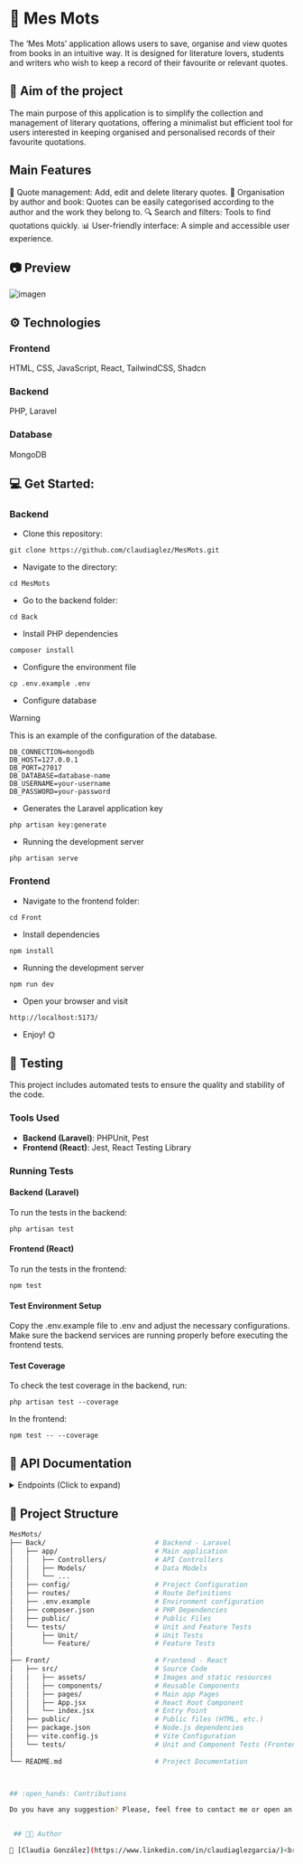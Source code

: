 # :open_book: Mes Mots <br>

The ‘Mes Mots’ application allows users to save, organise and view quotes from books in an intuitive way. It is designed for literature lovers, students and writers who wish to keep a record of their favourite or relevant quotes.

## 🎯 Aim of the project

The main purpose of this application is to simplify the collection and management of literary quotations, offering a minimalist but efficient tool for users interested in keeping organised and personalised records of their favourite quotations.

## Main Features 

📝 Quote management: Add, edit and delete literary quotes.
📂 Organisation by author and book: Quotes can be easily categorised according to the author and the work they belong to.
🔍 Search and filters: Tools to find quotations quickly.
📊 User-friendly interface: A simple and accessible user experience.


## :camera: Preview
![imagen](public/assets/img/MesMotsCapture.png)


## ⚙️ Technologies

### Frontend 

HTML, CSS, JavaScript, React, TailwindCSS, Shadcn
<br>

### Backend

PHP, Laravel
<br>

### Database

MongoDB
<br>


## :computer: Get Started:

### Backend 

* Clone this repository:
```
git clone https://github.com/claudiaglez/MesMots.git
```

* Navigate to the directory:
```
cd MesMots
```

* Go to the backend folder:
```
cd Back
```

* Install PHP dependencies
```
composer install
```

* Configure the environment file
```
cp .env.example .env
```
* Configure database
> [!WARNING]
> This is an example of the configuration of the database.
```
DB_CONNECTION=mongodb
DB_HOST=127.0.0.1
DB_PORT=27017
DB_DATABASE=database-name
DB_USERNAME=your-username
DB_PASSWORD=your-password
```

* Generates the Laravel application key
```
php artisan key:generate
```

* Running the development server
```
php artisan serve
```

### Frontend

* Navigate to the frontend folder:
```
cd Front
```

* Install dependencies
```
npm install
```

* Running the development server
```
npm run dev
```

* Open your browser and visit
```
http://localhost:5173/
```

* Enjoy! :sun_with_face:

## :test_tube: Testing

This project includes automated tests to ensure the quality and stability of the code.

### Tools Used
- **Backend (Laravel)**: PHPUnit, Pest
- **Frontend (React)**: Jest, React Testing Library

### Running Tests

#### Backend (Laravel)
To run the tests in the backend:

```
php artisan test
```

#### Frontend (React)
To run the tests in the frontend:

```
npm test
```

#### Test Environment Setup
Copy the .env.example file to .env and adjust the necessary configurations.
Make sure the backend services are running properly before executing the frontend tests.

#### Test Coverage
To check the test coverage in the backend, run:

```
php artisan test --coverage
```

In the frontend:

```
npm test -- --coverage
```


## 📄 API Documentation

<details>
  <summary>Endpoints (Click to expand)</summary>

### Available Endpoints:

| Method | Endpoint           | Description                  |
|--------|--------------------|------------------------------|
| GET    | `/api/quotes`      | Retrieve all quotes          |
| POST   | `/api/quotes`      | Add a new quote              |
| PUT    | `/api/quotes/{id}` | Update a quote by ID         |
| DELETE | `/api/quotes/{id}` | Delete a quote by ID         |

#### Example Response (Success):
```json
{
  "id": "12345",
  "quote": "To be, or not to be.",
  "author": "William Shakespeare",
  "book": "Hamlet"
}

#### Example Response (Error):
{
  "error": "Quote not found"
}

```

</details> 

## 📂 Project Structure

```bash
MesMots/
├── Back/                           # Backend - Laravel
│   ├── app/                        # Main application
│   │   ├── Controllers/            # API Controllers
│   │   ├── Models/                 # Data Models
│   │   └── ...
│   ├── config/                     # Project Configuration
│   ├── routes/                     # Route Definitions
│   ├── .env.example                # Environment configuration
│   ├── composer.json               # PHP Dependencies
│   ├── public/                     # Public Files
│   └── tests/                      # Unit and Feature Tests
│       ├── Unit/                   # Unit Tests
│       └── Feature/                # Feature Tests
│
├── Front/                          # Frontend - React
│   ├── src/                        # Source Code
│   │   ├── assets/                 # Images and static resources
│   │   ├── components/             # Reusable Components
│   │   ├── pages/                  # Main app Pages
│   │   ├── App.jsx                 # React Root Component
│   │   └── index.jsx               # Entry Point
│   ├── public/                     # Public files (HTML, etc.)
│   ├── package.json                # Node.js dependencies
│   ├── vite.config.js              # Vite Configuration
│   └── tests/                      # Unit and Component Tests (Frontend)
│
└── README.md                       # Project Documentation



## :open_hands: Contributions

Do you have any suggestion? Please, feel free to contact me or open an issue or pull request :star_struck:


 ## 👩‍💻 Author

🧡 [Claudia González](https://www.linkedin.com/in/claudiaglezgarcia/)<br>